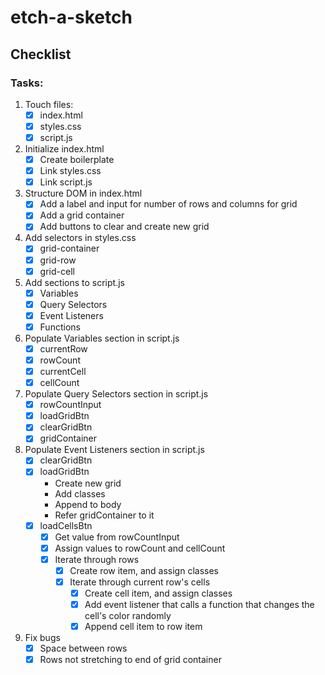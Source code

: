 # etch-a-sketch

## Checklist

### Tasks:
1. Touch files:
    - [x] index.html
    - [x] styles.css
    - [x] script.js

2. Initialize index.html
    - [x] Create boilerplate
    - [x] Link styles.css
    - [x] Link script.js

3. Structure DOM in index.html
    - [x] Add a label and input for number of rows and columns for grid
    - [x] Add a grid container
    - [x] Add buttons to clear and create new grid

4. Add selectors in styles.css
    - [x] grid-container
    - [x] grid-row
    - [x] grid-cell

5. Add sections to script.js
    - [x] Variables
    - [x] Query Selectors
    - [x] Event Listeners
    - [x] Functions

6. Populate Variables section in script.js
    - [x] currentRow
    - [x] rowCount
    - [x] currentCell
    - [x] cellCount

7. Populate Query Selectors section in script.js
    - [x] rowCountInput
    - [x] loadGridBtn
    - [x] clearGridBtn
    - [x] gridContainer

8. Populate Event Listeners section in script.js
    - [x] clearGridBtn
    - [x] loadGridBtn
        - Create new grid
        - Add classes
        - Append to body
        - Refer gridContainer to it
    - [x] loadCellsBtn
        - [x] Get value from rowCountInput
        - [x] Assign values to rowCount and cellCount
        - [x] Iterate through rows
            - [x] Create row item, and assign classes
            - [x] Iterate through current row's cells
                - [x] Create cell item, and assign classes
                - [x] Add event listener that calls a function that changes the cell's color randomly
                - [x] Append cell item to row item

9. Fix bugs
    - [x] Space between rows
    - [x] Rows not stretching to end of grid container
